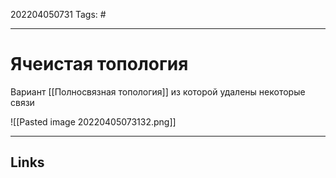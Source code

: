 202204050731
Tags: #

---

# Ячеистая топология
Вариант [[Полносвязная топология]] из которой удалены некоторые связи

![[Pasted image 20220405073132.png]]

---
## Links